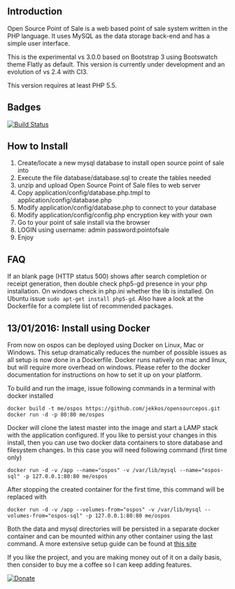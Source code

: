 Introduction
------------

Open Source Point of Sale is a web based point of sale system written in the PHP language. It uses MySQL as the data storage back-end and has a simple user interface.

This is the experimental vs 3.0.0 based on Bootstrap 3 using Bootswatch theme Flatly as default.
This version is currently under development and an evolution of vs 2.4 with CI3.

This version requires at least PHP 5.5.

Badges
------

[![Build Status](https://travis-ci.org/jekkos/opensourcepos.svg?branch=master)](https://travis-ci.org/jekkos/opensourcepos)

How to Install
--------------
1. Create/locate a new mysql database to install open source point of sale into
2. Execute the file database/database.sql to create the tables needed
3. unzip and upload Open Source Point of Sale files to web server
4. Copy application/config/database.php.tmpl to application/config/database.php
5. Modify application/config/database.php to connect to your database
6. Modify application/config/config.php encryption key with your own
7. Go to your point of sale install via the browser
8. LOGIN using
username: admin 
password:pointofsale
9. Enjoy

FAQ
---
If an blank page (HTTP status 500) shows after search completion or receipt generation, then double check php5-gd presence in your php installation. On windows check in php.ini whether the lib is installed. On Ubuntu issue `sudo apt-get install php5-gd`. Also have a look at the Dockerfile for a complete list of recommended packages.

13/01/2016: Install using Docker
-------------------------------
From now on ospos can be deployed using Docker on Linux, Mac or Windows. This setup dramatically reduces the number of possible issues as all setup is now done in a Dockerfile. Docker runs natively on mac and linux, but will require more overhead on windows. Please refer to the docker documentation for instructions on how to set it up on your platform.

To build and run the image, issue following commands in a terminal with docker installed

    docker build -t me/ospos https://github.com/jekkos/opensourcepos.git
    docker run -d -p 80:80 me/ospos

Docker will clone the latest master into the image and start a LAMP stack with the application configured. If you like to persist your changes in this install, then you can use two docker data containers to store database and filesystem changes. In this case you will need following command (first time only)

    docker run -d -v /app --name="ospos" -v /var/lib/mysql --name="ospos-sql" -p 127.0.0.1:80:80 me/ospos

After stopping the created container for the first time, this command will be replaced with

    docker run -d -v /app --volumes-from="ospos" -v /var/lib/mysql --volumes-from="ospos-sql" -p 127.0.0.1:80:80 me/ospos

Both the data and mysql directories will be persisted in a separate docker container and can be mounted within any other container using the last command. A more extensive setup guide can be found at [this site](http://www.opensourceposguide.com/guide/gettingstarted/installation)

If you like the project, and you are making money out of it on a daily basis, then consider to buy me a coffee so I can keep adding features.


[![Donate](https://www.paypalobjects.com/en_US/i/btn/btn_donate_LG.gif)](https://www.paypal.com/cgi-bin/webscr?cmd=_s-xclick&hosted_button_id=MUN6AEG7NY6H8)

